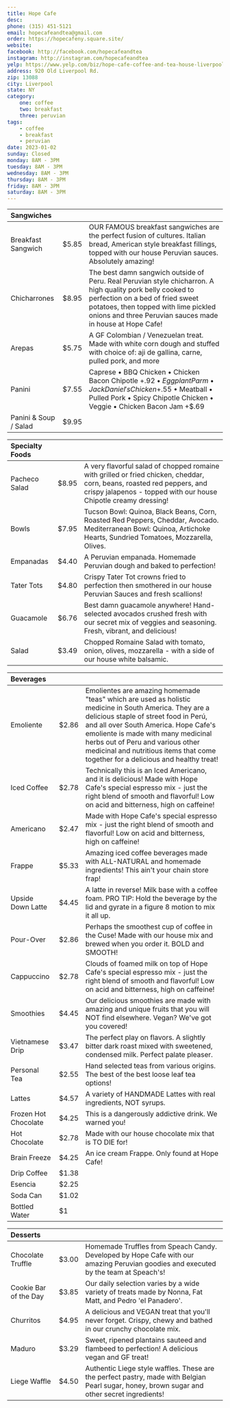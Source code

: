 ```yaml
---
title: Hope Cafe
desc: 
phone: (315) 451-5121
email: hopecafeandtea@gmail.com
order: https://hopecafeny.square.site/
website: 
facebook: http://facebook.com/hopecafeandtea
instagram: http://instagram.com/hopecafeandtea
yelp: https://www.yelp.com/biz/hope-cafe-coffee-and-tea-house-liverpool
address: 920 Old Liverpool Rd.
zip: 13088
city: Liverpool
state: NY
category:
    one: coffee
    two: breakfast
    three: peruvian
tags: 
    - coffee
    - breakfast
    - peruvian
date: 2023-01-02
sunday: Closed
monday: 8AM - 3PM
tuesday: 8AM - 3PM
wednesday: 8AM - 3PM
thursday: 8AM - 3PM
friday: 8AM - 3PM
saturday: 8AM - 3PM
---
```


| Sangwiches | | |
| :--- | :--- | :--- |
| Breakfast Sangwich | $5.85 | OUR FAMOUS breakfast sangwiches are the perfect fusion of cultures. Italian bread, American style breakfast fillings, topped with our house Peruvian sauces. Absolutely amazing! |
| Chicharrones | $8.95 | The best damn sangwich outside of Peru. Real Peruvian style chicharron. A high quality pork belly cooked to perfection on a bed of fried sweet potatoes, then topped with lime pickled onions and three Peruvian sauces made in house at Hope Cafe! |
| Arepas | $5.75 | A GF Colombian / Venezuelan treat. Made with white corn dough and stuffed with choice of: aji de gallina, carne, pulled pork, and more |
| Panini | $7.55  | Caprese • BBQ Chicken • Chicken Bacon Chipotle +$.92 • Eggplant Parm • Jack Daniel's Chicken +$.55 • Meatball • Pulled Pork • Spicy Chipotle Chicken • Veggie • Chicken Bacon Jam +$.69 |
| Panini & Soup / Salad | $9.95   | |

| Specialty Foods | | |
| :--- | :--- | :--- |
| Pacheco Salad  | $8.95 | A very flavorful salad of chopped romaine with grilled or fried chicken, cheddar, corn, beans, roasted red peppers, and crispy jalapenos - topped with our house Chipotle creamy dressing! |
| Bowls | $7.95 | Tucson Bowl: Quinoa, Black Beans, Corn, Roasted Red Peppers, Cheddar, Avocado. Mediterranean Bowl:  Quinoa, Artichoke Hearts, Sundried Tomatoes, Mozzarella, Olives. |
| Empanadas | $4.40 | A Peruvian empanada. Homemade Peruvian dough and baked to perfection! |
| Tater Tots | $4.80 | Crispy Tater Tot crowns fried to perfection then smothered in our house Peruvian Sauces and fresh scallions! |
| Guacamole | $6.76 | Best damn guacamole anywhere! Hand-selected avocados crushed fresh with our secret mix of veggies and seasoning. Fresh, vibrant, and delicious! |
| Salad | $3.49 | Chopped Romaine Salad with tomato, onion, olives, mozzarella - with a side of our house white balsamic. |

| Beverages | | |
| :--- | :--- | :--- |
| Emoliente | $2.86 | Emolientes are amazing homemade "teas" which are used as holistic medicine in South America. They are a delicious staple of street food in Perú, and all over South America. Hope Cafe's emoliente is made with many medicinal herbs out of Peru and various other medicinal and nutritious items that come together for a delicious and healthy treat! |
| Iced Coffee | $2.78 | Technically this is an Iced Americano, and it is delicious! Made with Hope Cafe's special espresso mix - just the right blend of smooth and flavorful! Low on acid and bitterness, high on caffeine! |
| Americano | $2.47 | Made with Hope Cafe's special espresso mix - just the right blend of smooth and flavorful! Low on acid and bitterness, high on caffeine! |
| Frappe | $5.33 | Amazing iced coffee beverages made with ALL-NATURAL and homemade ingredients! This ain't your chain store frap! |
| Upside Down Latte | $4.45 | A latte in reverse! Milk base with a coffee foam. PRO TIP: Hold the beverage by the lid and gyrate in a figure 8 motion to mix it all up. |
| Pour-Over | $2.86 | Perhaps the smoothest cup of coffee in the Cuse! Made with our house mix and brewed when you order it. BOLD and SMOOTH! |
| Cappuccino  | $2.78 | Clouds of foamed milk on top of Hope Cafe's special espresso mix - just the right blend of smooth and flavorful! Low on acid and bitterness, high on caffeine! |
| Smoothies | $4.45 | Our delicious smoothies are made with amazing and unique fruits that you will NOT find elsewhere. Vegan? We've got you covered! |
| Vietnamese Drip | $3.47 | The perfect play on flavors. A slightly bitter dark roast mixed with sweetened, condensed milk. Perfect palate pleaser. |
| Personal Tea | $2.55  | Hand selected teas from various origins. The best of the best loose leaf tea options! |
| Lattes | $4.57 | A variety of HANDMADE Lattes with real ingredients, NOT syrups. |
| Frozen Hot Chocolate | $4.25 | This is a dangerously addictive drink. We warned you! |
| Hot Chocolate | $2.78 | Made with our house chocolate mix that is TO DIE for! |
| Brain Freeze | $4.25 | An ice cream Frappe. Only found at Hope Cafe! |
| Drip Coffee | $1.38 | |
| Esencia | $2.25 | |
| Soda Can | $1.02 | |
| Bottled Water | $1 | |

| Desserts | | |
| :--- | :--- | :--- |
| Chocolate Truffle | $3.00 | Homemade Truffles from Speach Candy. Developed by Hope Cafe with our amazing Peruvian goodies and executed by the team at Speach's! |
| Cookie Bar of the Day | $3.85 | Our daily selection varies by a wide variety of treats made by Nonna, Fat Matt, and Pedro 'el Panadero'. |
| Churritos | $4.95 | A delicious and VEGAN treat that you'll never forget. Crispy, chewy and bathed in our crunchy chocolate mix. |
| Maduro | $3.29 | Sweet, ripened plantains sauteed and flambeed to perfection! A delicious vegan and GF treat! |
| Liege Waffle | $4.50 | Authentic Liege style waffles. These are the perfect pastry, made with Belgian Pearl sugar, honey, brown sugar and other secret ingredients! |
